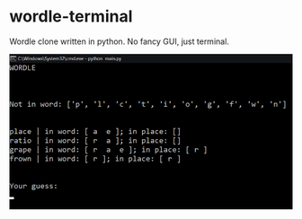 # wordle-terminal

Wordle clone written in python. No fancy GUI, just terminal.

![Screenshot](screenshot.png)